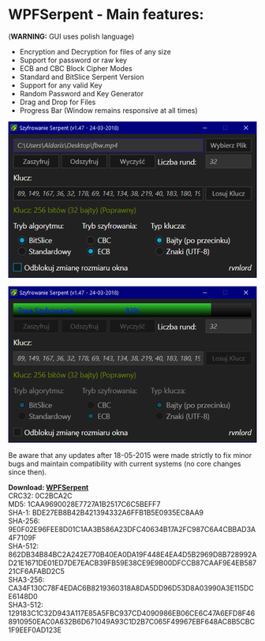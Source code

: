 # WPFSerpent - Main features:

(**WARNING:** GUI uses polish language)

- Encryption and Decryption for files of any size
- Support for password or raw key
- ECB and CBC Block Cipher Modes
- Standard and BitSlice Serpent Version
- Support for any valid Key
- Random Password and Key Generator
- Drag and Drop for Files
- Progress Bar (Window remains responsive at all times)

![WPFSerpent1](/Images/2018-03-25_000043.png?raw=true "WPFSerpent1")

![WPFSerpent2](/Images/2018-03-25_000219.png?raw=true "WPFSerpent2")

Be aware that any updates after 18-05-2015 were made strictly to fix minor bugs and maintain compatibility with current systems (no core changes since then).

<b>Download: [WPFSerpent](https://github.com/rvnlord/Serpent/releases/download/v1.47/WPFSerpent.exe)</b> <br />
CRC32: 0C2BCA2C <br />
MD5: 1CAA9690028E7727A1B2517C6C5BEFF7 <br />
SHA-1: BDE27EB8B42B421394332A6FFB1B5E0935EC8AA9 <br />
SHA-256: 9E0F02E96FEE8D01C1AA3B586A23DFC40634B17A2FC987C6A4CBBAD3A4F7109F <br />
SHA-512: 862DB34B84BC2A242E770B40EA0DA19F448E4EA4D5B2969D8B728992AD21E1671DE01ED7DE7EACB39FB59E38CE9E9B00DFCCB87CAAF9E4EB58721CF6AFABD2C5 <br />
SHA3-256: CA34F130C78F4EDAC6B8219360318A8DA5DD96D53D8A03990A3E115DCE6148D0 <br />
SHA3-512: 129183C1C32D943A117E85A5FBC937CD4090986EB06CE6C47A6EFD8F468910950EAC0A632B6D671049A93C1D2B7C065F49967EBF648AC8B5CBC1F9EEF0AD123E <br />

